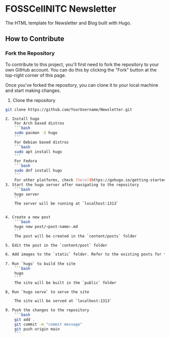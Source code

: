 # FOSSCellNITC Newsletter

The HTML template for Newsletter and Blog built with Hugo.

## How to Contribute

### Fork the Repository

To contribute to this project, you'll first need to fork the repository to your own GitHub account. You can do this by clicking the "Fork" button at the top-right corner of this page.

Once you've forked the repository, you can clone it to your local machine and start making changes.

1. Clone the repository

```bash
git clone https://github.com/YourUsername/Newsletter.git

2. Install hugo
    For Arch based distros
    ```bash
    sudo pacman -S hugo
    ```
    For Debian based distros
    ```bash 
    sudo apt install hugo
    ```
    For Fedora
    ```bash
    sudo dnf install hugo
    ```
    For other platforms, check [here](https://gohugo.io/getting-started/installing/)
3. Start the hugo server after navigating to the repository
    ```bash
    hugo server
    ```
    The server will be running at `localhost:1313`


4. Create a new post
    ```bash
    hugo new post/<post-name>.md
    ```
    The post will be created in the `content/posts` folder

5. Edit the post in the `content/post` folder

6. Add images to the `static` folder. Refer to the existing posts for the image path
    
7. Run `hugo` to build the site
    ```bash
    hugo
    ```
    The site will be built in the `public` folder

8, Run `hugo serve` to serve the site

    The site will be served at `localhost:1313`

9. Push the changes to the repository
    ```bash
    git add .
    git commit -m "commit message"
    git push origin main
    ```

